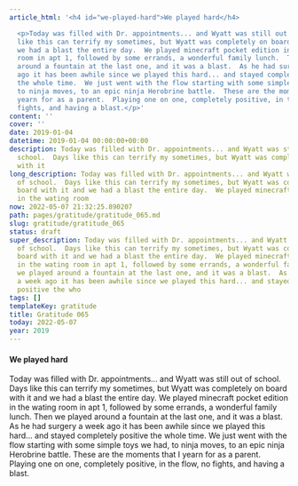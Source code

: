```yaml
---
article_html: '<h4 id="we-played-hard">We played hard</h4>

  <p>Today was filled with Dr. appointments... and Wyatt was still out of school.  Days
  like this can terrify my sometimes, but Wyatt was completely on board with it and
  we had a blast the entire day.  We played minecraft pocket edition in the wating
  room in apt 1, followed by some errands, a wonderful family lunch.  Then we played
  around a fountain at the last one, and it was a blast.  As he had surgery a week
  ago it has been awhile since we played this hard... and stayed completely positive
  the whole time.  We just went with the flow starting with some simple toys we had,
  to ninja moves, to an epic ninja Herobrine battle.  These are the moments that I
  yearn for as a parent.  Playing one on one, completely positive, in the flow, no
  fights, and having a blast.</p>'
content: ''
cover: ''
date: 2019-01-04
datetime: 2019-01-04 00:00:00+00:00
description: Today was filled with Dr. appointments... and Wyatt was still out of
  school.  Days like this can terrify my sometimes, but Wyatt was completely on board
  with it
long_description: Today was filled with Dr. appointments... and Wyatt was still out
  of school.  Days like this can terrify my sometimes, but Wyatt was completely on
  board with it and we had a blast the entire day.  We played minecraft pocket edition
  in the wating room
now: 2022-05-07 21:32:25.890207
path: pages/gratitude/gratitude_065.md
slug: gratitude/gratitude_065
status: draft
super_description: Today was filled with Dr. appointments... and Wyatt was still out
  of school.  Days like this can terrify my sometimes, but Wyatt was completely on
  board with it and we had a blast the entire day.  We played minecraft pocket edition
  in the wating room in apt 1, followed by some errands, a wonderful family lunch.  Then
  we played around a fountain at the last one, and it was a blast.  As he had surgery
  a week ago it has been awhile since we played this hard... and stayed completely
  positive the who
tags: []
templateKey: gratitude
title: Gratitude 065
today: 2022-05-07
year: 2019
---
```


#### We played hard

Today was filled with Dr. appointments... and Wyatt was still out of school.  Days like this can terrify my sometimes, but Wyatt was completely on board with it and we had a blast the entire day.  We played minecraft pocket edition in the wating room in apt 1, followed by some errands, a wonderful family lunch.  Then we played around a fountain at the last one, and it was a blast.  As he had surgery a week ago it has been awhile since we played this hard... and stayed completely positive the whole time.  We just went with the flow starting with some simple toys we had, to ninja moves, to an epic ninja Herobrine battle.  These are the moments that I yearn for as a parent.  Playing one on one, completely positive, in the flow, no fights, and having a blast.